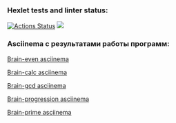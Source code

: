 ### Hexlet tests and linter status:
[![Actions Status](https://github.com/Pavel-Kr/python-project-49/actions/workflows/hexlet-check.yml/badge.svg)](https://github.com/Pavel-Kr/python-project-49/actions)
<a href="https://codeclimate.com/github/Pavel-Kr/python-project-49/maintainability"><img src="https://api.codeclimate.com/v1/badges/51d3c6c389e65cb0464e/maintainability" /></a>

### Asciinema с результатами работы программ:
<a href="https://asciinema.org/a/4FcbN8f7cMVdE8HCIHLZGFk4w">Brain-even asciinema</a>

<a href="https://asciinema.org/a/tUOC85vHFnMKujuWy5EtuMlOa">Brain-calc asciinema</a>

<a href="https://asciinema.org/a/JmYR5ZwRDbJQlyXk8EKw2oxGV">Brain-gcd asciinema</a>

<a href="https://asciinema.org/a/TmLBwW8LoixJsJ2taxwVaCwlp">Brain-progression asciinema</a>

<a href="https://asciinema.org/a/R96N6aKu6LTi3ZAXavnnIbQem">Brain-prime asciinema</a>